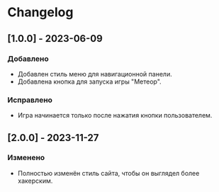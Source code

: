# Changelog

## [1.0.0] - 2023-06-09
### Добавлено
- Добавлен стиль меню для навигационной панели.
- Добавлена кнопка для запуска игры "Метеор".

### Исправлено
- Игра начинается только после нажатия кнопки пользователем.

## [2.0.0] - 2023-11-27
### Изменено
- Полностью изменён стиль сайта, чтобы он выглядел более хакерским.
